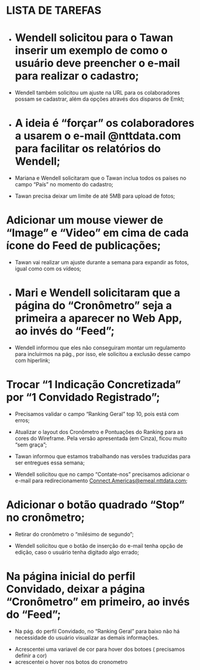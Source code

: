 # LISTA DE TAREFAS


- # Wendell solicitou para o Tawan inserir um exemplo de como o usuário deve preencher o e-mail para realizar o cadastro;

- Wendell também solicitou um ajuste na URL para os colaboradores possam se cadastrar, além da opções através dos disparos de Emkt;

- # A ideia é “forçar” os colaboradores a usarem o e-mail @nttdata.com para facilitar os relatórios do Wendell;

- Mariana e Wendell solicitaram que o Tawan inclua todos os países no campo “País” no momento do cadastro;

- Tawan precisa deixar um limite de até 5MB para upload de fotos;

# Adicionar um mouse viewer de “Image” e “Video” em cima de cada ícone do Feed de publicações;

- Tawan vai realizar um ajuste durante a semana para expandir as fotos, igual como com os vídeos;

- # Mari e Wendell solicitaram que a página do “Cronômetro” seja a primeira a aparecer no Web App, ao invés do “Feed”;

- Wendell informou que eles não conseguiram montar um regulamento para incluirmos na pág., por isso, ele solicitou a exclusão desse campo com hiperlink;

# Trocar “1 Indicação Concretizada” por “1 Convidado Registrado”;

- Precisamos validar o campo “Ranking Geral” top 10, pois está com erros;

- Atualizar o layout dos Cronômetro e Pontuações do Ranking para as cores do Wireframe. Pela versão apresentada (em Cinza), ficou muito “sem graça”;

- Tawan informou que estamos trabalhando nas versões traduzidas para ser entregues essa semana;

- Wendell solicitou que no campo “Contate-nos” precisamos adicionar o e-mail para redirecionamento Connect.Americas@emeal.nttdata.com;

# Adicionar o botão quadrado “Stop” no cronômetro;

- Retirar do cronômetro o “milésimo de segundo”;

- Wendell solicitou que o botão de inserção do e-mail tenha opção de edição, caso o usuário tenha digitado algo errado;

# Na página inicial do perfil Convidado, deixar a página “Cronômetro” em primeiro, ao invés do “Feed”;

- Na pág. do perfil Convidado, no “Ranking Geral” para baixo não há necessidade do usuário visualizar as demais informações.



<!-- FEITOS TAWAN -->

- Acrescentei uma variavel de cor para hover dos botoes ( precisamos definir a cor)
- acrescentei o hover nos botos do cronometro
